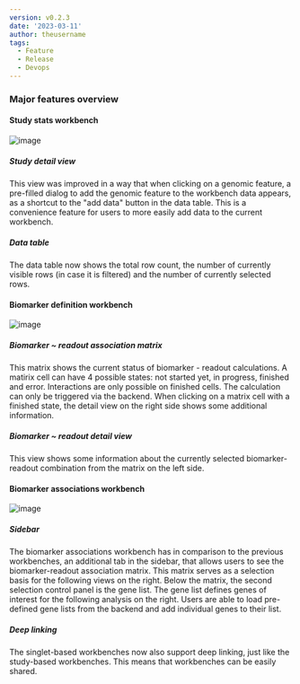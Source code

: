 ```yaml
---
version: v0.2.3
date: '2023-03-11'
author: theusername
tags:
  - Feature
  - Release
  - Devops
---
```


### Major features overview

#### Study stats workbench

![image](https://github.com/datavisyn/bioinsight/assets/57343176/f0664ba2-88df-46dd-ae92-b3fadf49df96)

##### Study detail view

This view was improved in a way that when clicking on a genomic feature, a pre-filled dialog to add the genomic feature to the workbench data appears, as a shortcut to the "add data" button in the data table. This is a convenience feature for users to more easily add data to the current workbench.

##### Data table

The data table now shows the total row count, the number of currently visible rows (in case it is filtered) and the number of currently selected rows.

#### Biomarker definition workbench

![image](https://github.com/datavisyn/bioinsight/assets/57343176/f367ca0e-ab7c-4fcd-8179-569a9bde42ed)

##### Biomarker ~ readout association matrix

This matrix shows the current status of biomarker - readout calculations. A matirix cell can have 4 possible states: not started yet, in progress, finished and error. Interactions are only possible on finished cells. The calculation can only be triggered via the backend. When clicking on a matrix cell with a finished state, the detail view on the right side shows some additional information.

##### Biomarker ~ readout detail view

This view shows some information about the currently selected biomarker-readout combination from the matrix on the left side.

#### Biomarker associations workbench

![image](https://github.com/datavisyn/bioinsight/assets/57343176/797590e4-2e7d-478e-902b-5368e9740dec)

##### Sidebar

The biomarker associations workbench has in comparison to the previous workbenches, an additional tab in the sidebar, that allows users to see the biomarker-readout association matrix. This matrix serves as a selection basis for the following views on the right. Below the matrix, the second selection control panel is the gene list. The gene list defines genes of interest for the following analysis on the right. Users are able to load pre-defined gene lists from the backend and add individual genes to their list.

##### Deep linking

The singlet-based workbenches now also support deep linking, just like the study-based workbenches. This means that workbenches can be easily shared.
